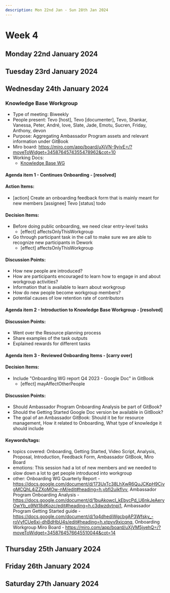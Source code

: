 ```yaml
---
description: Mon 22nd Jan - Sun 28th Jan 2024
---
```


# Week 4

## Monday 22nd January 2024

## Tuesday 23rd January 2024

## Wednesday 24th January 2024



### Knowledge Base Workgroup

- Type of meeting: Biweekly
- People present: Tevo [host], Tevo [documenter], Tevo, Shankar, Vanessa, Peter, André, love, Slate, Jade, Emotu, Sucren, Friday, Anthony, devon
- Purpose: Aggregating Ambassador Program assets and relevant information under GitBook
- Miro board: https://miro.com/app/board/uXjVN-9yivE=/?moveToWidget=3458764574355478962&cot=10
- Working Docs:
  - [Knowledge Base WG](https://docs.google.com/document/d/1Lb9DwNSzmToyMhl5qZG9QEFipH9ZmlnDNaVU1jYeqFc/edit?usp=sharing)

#### Agenda item 1 - Continues Onboarding - [resolved]

#### Action Items:
- [action] Create an onboarding feedback form that is mainly meant for new members [assignee] Tevo [status] todo

#### Decision Items:
- Before doing public onboarding, we need clear entry-level tasks
  - [effect] affectsOnlyThisWorkgroup
- Go through participant task in the call to make sure we are able to recognize new participants in Dework
  - [effect] affectsOnlyThisWorkgroup

#### Discussion Points:
- How new people are introduced?
- How are participants encouraged to learn how to engage in and about workgroup activities?
- Information that is available to learn about workgroup
- How do new people become workgroup members?
- potential causes of low retention rate of contributors

#### Agenda item 2 - Introduction to Knowledge Base Workgroup - [resolved]

#### Discussion Points:
- Went over the Resource planning process
- Share examples of the task outputs
- Explained rewards for different tasks

#### Agenda item 3 - Reviewed Onboarding Items - [carry over]

#### Decision Items:
- Include "Onboarding WG report Q4 2023 - Google Doc" in GitBook
  - [effect] mayAffectOtherPeople

#### Discussion Points:
- Should Ambassador Program Onboarding Analysis be part of GitBook?
- Should the Getting Started Google Doc version be available in GitBook?
- The goal of an Ambassador GitBook: Should it be for resource management, How it related to Onboarding, What type of knowledge it should include

#### Keywords/tags:
- topics covered: Onboarding, Getting Started, Video Script, Analysis, Proposal, Introduction, Feedback Form, Ambassador GitBook, Miro Board
- emotions: This session had a lot of new members and we needed to slow down a lot to get people introduced into workgroup
- other: Onboarding WG Quarterly Report - https://docs.google.com/document/d/173UxTc38LhXwR6QuJCKpH9CivgMCQhL4jZZXoMOw-nM/edit#heading=h.ybfi2uikflvv, Ambassador Program Onboarding Analysis - https://docs.google.com/document/d/1buAkowcI_kEbycPd_U6nkJeAeryOwYb_o9Nt18dKozc/edit#heading=h.c3dwzdvtnpi1, Ambassador Program Getting Started guide - https://docs.google.com/document/d/1q4dhediWgcbgAP3Wfsky_-roVyfCUe6xi-dhBdHbU4s/edit#heading=h.xtpvv9xicqnq, Onboarding Workgroup Miro Board - https://miro.com/app/board/uXjVM5jyehQ=/?moveToWidget=3458764576645510044&cot=14


## Thursday 25th January 2024

## Friday 26th January 2024

## Saturday 27th January 2024